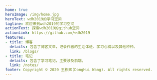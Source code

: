 ```yaml
---
home: true
heroImage: /img/home.jpg
heroText: wdh2019的学习空间
tagline: 欢迎来到wdh2019的学习空间
actionText: 探索wdh2019的github空间
actionLink: https://github.com/wdh2019
features:
- title: 博客
  details: 包含了博客文章，记录作者的生活体验、学习心得以及其他种种。
  link: /blogs/
- title: 笔记
  details: 包含了学习笔记，主要涉及前端。
  link: /notes/
footer: Copyright © 2020 王栋辉(DongHui Wang). All rights reserved.
---
```

